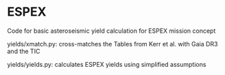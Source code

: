 # ESPEX
Code for basic asteroseismic yield calculation for ESPEX mission concept

yields/xmatch.py: cross-matches the Tables from Kerr et al. with Gaia DR3 and the TIC

yields/yields.py: calculates ESPEX yields using simplified assumptions

